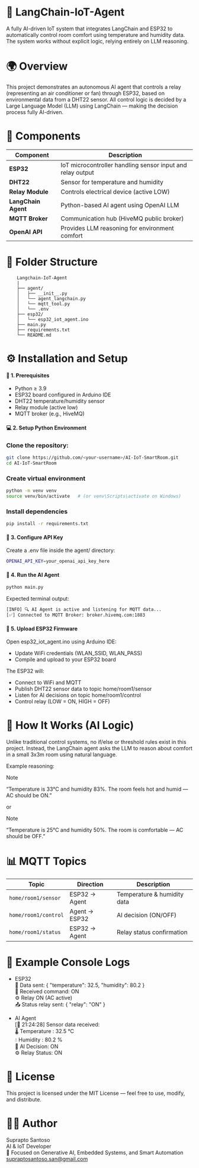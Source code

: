 # 🧠 LangChain-IoT-Agent
A fully AI-driven IoT system that integrates LangChain and ESP32 to automatically control room comfort using temperature and humidity data.
The system works without explicit logic, relying entirely on LLM reasoning.<br />


# 🌍 Overview
This project demonstrates an autonomous AI agent that controls a relay (representing an air conditioner or fan) through ESP32, based on environmental data from a DHT22 sensor.
All control logic is decided by a Large Language Model (LLM) using LangChain — making the decision process fully AI-driven.<br />

# 🧩 Components

| Component           | Description                                                |
| ------------------- | ---------------------------------------------------------- |
| **ESP32**           | IoT microcontroller handling sensor input and relay output |
| **DHT22**           | Sensor for temperature and humidity                        |
| **Relay Module**    | Controls electrical device (active LOW)                    |
| **LangChain Agent** | Python-based AI agent using OpenAI LLM                     |
| **MQTT Broker**     | Communication hub (HiveMQ public broker)                   |
| **OpenAI API**      | Provides LLM reasoning for environment comfort             |

# 📁 Folder Structure
        Langchain-IoT-Agent
        |
        ├── agent/
        │   ├── __init__.py
        │   └── agent_langchain.py
        │   └── mqtt_tool.py
        │   └── .env
        ├── esp32/
        │   └── esp32_iot_agent.ino
        ├── main.py
        ├── requirements.txt
        └── README.md

# ⚙️ Installation and Setup
#### 🧩 1. Prerequisites
* Python ≥ 3.9
* ESP32 board configured in Arduino IDE
* DHT22 temperature/humidity sensor
* Relay module (active low)
* MQTT broker (e.g., HiveMQ)

#### 💻 2. Setup Python Environment
### Clone the repository:
```bash
git clone https://github.com/<your-username>/AI-IoT-SmartRoom.git
cd AI-IoT-SmartRoom
```

### Create virtual environment
```bash
python -m venv venv
source venv/bin/activate   # (or venv\Scripts\activate on Windows)
```

### Install dependencies
```bash
pip install -r requirements.txt
```

#### 🔑 3. Configure API Key
Create a .env file inside the agent/ directory:
```bash
OPENAI_API_KEY=your_openai_api_key_here
```

#### 🚀 4. Run the AI Agent
```bash
python main.py
```

Expected terminal output:
```bash
[INFO] 🔍 AI Agent is active and listening for MQTT data...
[✅] Connected to MQTT Broker: broker.hivemq.com:1883
```

#### 🔌 5. Upload ESP32 Firmware

Open esp32_iot_agent.ino using Arduino IDE:
* Update WiFi credentials (WLAN_SSID, WLAN_PASS)
* Compile and upload to your ESP32 board

The ESP32 will:
* Connect to WiFi and MQTT
* Publish DHT22 sensor data to topic home/room1/sensor
* Listen for AI decisions on topic home/room1/control
* Control relay (LOW = ON, HIGH = OFF)

# 🧠 How It Works (AI Logic)

Unlike traditional control systems, no if/else or threshold rules exist in this project.
Instead, the LangChain agent asks the LLM to reason about comfort in a small 3x3m room using natural language.

Example reasoning:
> [!NOTE]
> “Temperature is 33°C and humidity 83%. The room feels hot and humid — AC should be ON.”

or
> [!NOTE]
> “Temperature is 25°C and humidity 50%. The room is comfortable — AC should be OFF.”

# 📊 MQTT Topics
| Topic                | Direction     | Description                 |
| -------------------- | ------------- | --------------------------- |
| `home/room1/sensor`  | ESP32 → Agent | Temperature & humidity data |
| `home/room1/control` | Agent → ESP32 | AI decision (ON/OFF)        |
| `home/room1/status`  | ESP32 → Agent | Relay status confirmation   |

# 🧪 Example Console Logs
* ESP32<br />
  📡 Data sent: { "temperature": 32.5, "humidity": 80.2 }<br />
  📩 Received command: ON<br />
  ⚙️  Relay ON (AC active)<br />
  📤 Status relay sent: { "relay": "ON" }

* AI Agent<br />
 [📡 21:24:28] Sensor data received:<br />
   🌡️ Temperature : 32.5 °C<br />
   💧 Humidity    : 80.2 %<br />
 🤖 AI Decision: ON<br />
 ⚙️ Relay Status: ON

# 📜 License
This project is licensed under the MIT License — feel free to use, modify, and distribute.

# 🧑‍💻 Author
Suprapto Santoso<br />
AI & IoT Developer<br />
🚀 Focused on Generative AI, Embedded Systems, and Smart Automation<br />
supraptosantoso.san@gmail.com






